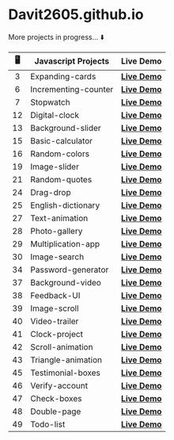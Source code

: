 # Davit2605.github.io

More projects in progress... ⬇️ 

| 🖥️ | Javascript Projects | Live Demo                                                       |
|:---:|---------------------|:---------------------------------------------------------------:|
| 3   | Expanding-cards     | **[Live Demo](https://davit2605.github.io/Expanding-cards/)**   |
| 6   | Incrementing-counter     | **[Live Demo](https://davit2605.github.io/Incrementing-counter/)**   |
| 7   | Stopwatch     | **[Live Demo](https://davit2605.github.io/Stopwatch/)**   |
| 12   | Digital-clock     | **[Live Demo](https://davit2605.github.io/Digital-clock/)**   |
| 13   | Background-slider   | **[Live Demo](https://davit2605.github.io/Background-slider/)** |
| 15   | Basic-calculator     | **[Live Demo](https://davit2605.github.io/Basic-calculator/)**   |
| 16   | Random-colors     | **[Live Demo](https://davit2605.github.io/Random-colors/)**   |
| 19   | Image-slider     | **[Live Demo](https://davit2605.github.io/Image-slider/)**   |
| 21   | Random-quotes    | **[Live Demo](https://davit2605.github.io/Random-quotes/)**   |
| 24   | Drag-drop     | **[Live Demo](https://davit2605.github.io/Drag-drop/)**   |
| 25   | English-dictionary     | **[Live Demo](https://davit2605.github.io/English-dictionary/)**   |
| 27   | Text-animation  | **[Live Demo](https://davit2605.github.io/Text-animation/)**   |
| 28   | Photo-gallery  | **[Live Demo](https://davit2605.github.io/Photo-gallery/)**   |
| 29   | Multiplication-app  | **[Live Demo](https://davit2605.github.io/Multiplication-app/)**   |
| 30   | Image-search  | **[Live Demo](https://davit2605.github.io/Image-search/)**   |
| 34   | Password-generator  | **[Live Demo](https://davit2605.github.io/Password-generator/)**   |
| 37   | Background-video  | **[Live Demo](https://davit2605.github.io/Background-video/)**   |
| 38   | Feedback-UI  | **[Live Demo](https://davit2605.github.io/Feedback-UI/)**   |
| 39   | Image-scroll  | **[Live Demo](https://davit2605.github.io/Image-scroll/)**   |
| 40   | Video-trailer  | **[Live Demo](https://davit2605.github.io/Video-trailer/)**   |
| 41   | Clock-project  | **[Live Demo](https://davit2605.github.io/Clock-project/)**   |
| 42   | Scroll-animation  | **[Live Demo](https://davit2605.github.io/Scroll-animation/)**   |
| 43   | Triangle-animation  | **[Live Demo](https://davit2605.github.io/Triangle-animation/)**   |
| 45  | Testimonial-boxes  | **[Live Demo](https://davit2605.github.io/Testimonial-boxes/)**   |
| 46  | Verify-account  | **[Live Demo](https://davit2605.github.io/Verify-account/)**   |
| 47  | Check-boxes  | **[Live Demo](https://davit2605.github.io/Check-boxes/)**   |
| 48  | Double-page  | **[Live Demo](https://davit2605.github.io/Double-page/)**   |
| 49  | Todo-list  | **[Live Demo](https://davit2605.github.io/Todo-list/)**   |


